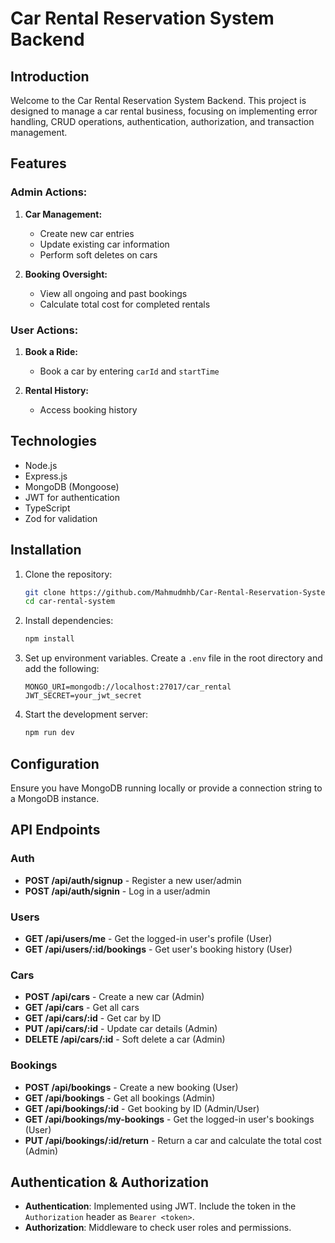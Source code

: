 # Car Rental Reservation System Backend

## Introduction

Welcome to the Car Rental Reservation System Backend. This project is designed to manage a car rental business, focusing on implementing error handling, CRUD operations, authentication, authorization, and transaction management.

## Features

### Admin Actions:

1. **Car Management:**

   - Create new car entries
   - Update existing car information
   - Perform soft deletes on cars

2. **Booking Oversight:**
   - View all ongoing and past bookings
   - Calculate total cost for completed rentals

### User Actions:

1. **Book a Ride:**

   - Book a car by entering `carId` and `startTime`

2. **Rental History:**
   - Access booking history

## Technologies

- Node.js
- Express.js
- MongoDB (Mongoose)
- JWT for authentication
- TypeScript
- Zod for validation

## Installation

1. Clone the repository:

   ```sh
   git clone https://github.com/Mahmudmhb/Car-Rental-Reservation-System-Backend
   cd car-rental-system
   ```

2. Install dependencies:

   ```sh
   npm install
   ```

3. Set up environment variables. Create a `.env` file in the root directory and add the following:

   ```env
   MONGO_URI=mongodb://localhost:27017/car_rental
   JWT_SECRET=your_jwt_secret
   ```

4. Start the development server:
   ```sh
   npm run dev
   ```

## Configuration

Ensure you have MongoDB running locally or provide a connection string to a MongoDB instance.

## API Endpoints

### Auth

- **POST /api/auth/signup** - Register a new user/admin
- **POST /api/auth/signin** - Log in a user/admin

### Users

- **GET /api/users/me** - Get the logged-in user's profile (User)
- **GET /api/users/:id/bookings** - Get user's booking history (User)

### Cars

- **POST /api/cars** - Create a new car (Admin)
- **GET /api/cars** - Get all cars
- **GET /api/cars/:id** - Get car by ID
- **PUT /api/cars/:id** - Update car details (Admin)
- **DELETE /api/cars/:id** - Soft delete a car (Admin)

### Bookings

- **POST /api/bookings** - Create a new booking (User)
- **GET /api/bookings** - Get all bookings (Admin)
- **GET /api/bookings/:id** - Get booking by ID (Admin/User)
- **GET /api/bookings/my-bookings** - Get the logged-in user's bookings (User)
- **PUT /api/bookings/:id/return** - Return a car and calculate the total cost (Admin)

## Authentication & Authorization

- **Authentication**: Implemented using JWT. Include the token in the `Authorization` header as `Bearer <token>`.
- **Authorization**: Middleware to check user roles and permissions.
